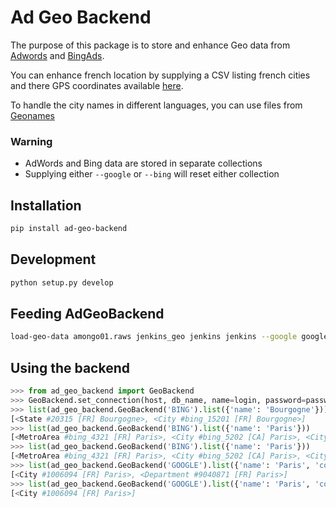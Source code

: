 # Ad Geo Backend

The purpose of this package is to store and enhance Geo data from [Adwords](https://developers.google.com/adwords/api/docs/appendix/geotargeting) and [BingAds](https://docs.microsoft.com/en-us/bingads/guides/geographical-location-codes?view=bingads-12).

You can enhance french location by supplying a CSV listing french cities and there GPS coordinates available [here](https://www.data.gouv.fr/fr/datasets/base-officielle-des-codes-postaux/).

To handle the city names in different languages, you can use files from [Geonames](http://download.geonames.org/export/dump/)

### Warning

* AdWords and Bing data are stored in separate collections
* Supplying either ```--google``` or ```--bing``` will reset either collection

## Installation

```bash
pip install ad-geo-backend
```

## Development

```bash
python setup.py develop
```

## Feeding AdGeoBackend

```bash
load-geo-data amongo01.raws jenkins_geo jenkins jenkins --google google.csv --bing bing.csv --frenc-pc laposte_hexasmal.csv --alternate-names alternateNamesV2.txt --geonames-cities allCountries.txt
```

## Using the backend

```python
>>> from ad_geo_backend import GeoBackend
>>> GeoBackend.set_connection(host, db_name, name=login, password=password)
>>> list(ad_geo_backend.GeoBackend('BING').list({'name': 'Bourgogne'}))
[<State #20315 [FR] Bourgogne>, <City #bing_15201 [FR] Bourgogne>]
>>> list(ad_geo_backend.GeoBackend('BING').list({'name': 'Paris'}))
[<MetroArea #bing_4321 [FR] Paris>, <City #bing_5202 [CA] Paris>, <City #1006094 [FR] Paris>, <City #1013312 [None] Paris>, <City #1016210 [None] Paris>, <City #1016756 [None] Paris>, <City #1017861 [None] Paris>, <City #1018992 [None] Paris>, <City #1020534 [None] Paris>, <City #bing_60439 [None] Paris>, <City #1026100 [None] Paris>, <City #1026678 [None] Paris>]
>>> list(ad_geo_backend.GeoBackend('BING').list({'name': 'Paris'}))
[<MetroArea #bing_4321 [FR] Paris>, <City #bing_5202 [CA] Paris>, <City #1006094 [FR] Paris>, <City #1013312 [None] Paris>, <City #1016210 [None] Paris>, <City #1016756 [None] Paris>, <City #1017861 [None] Paris>, <City #1018992 [None] Paris>, <City #1020534 [None] Paris>, <City #bing_60439 [None] Paris>, <City #1026100 [None] Paris>, <City #1026678 [None] Paris>]
>>> list(ad_geo_backend.GeoBackend('GOOGLE').list({'name': 'Paris', 'country_code': 'FR'}))
[<City #1006094 [FR] Paris>, <Department #9040871 [FR] Paris>]
>>> list(ad_geo_backend.GeoBackend('GOOGLE').list({'name': 'Paris', 'country_code': 'FR', 'geo_type': 'City'}))
[<City #1006094 [FR] Paris>]
```
